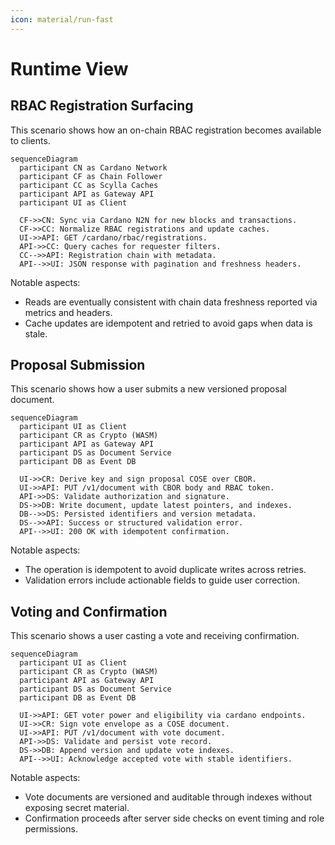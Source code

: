 ```yaml
---
icon: material/run-fast
---
```


# Runtime View

<!-- See: https://docs.arc42.org/section-6/ -->

## RBAC Registration Surfacing

This scenario shows how an on-chain RBAC registration becomes available to clients.

```mermaid
sequenceDiagram
  participant CN as Cardano Network
  participant CF as Chain Follower
  participant CC as Scylla Caches
  participant API as Gateway API
  participant UI as Client

  CF->>CN: Sync via Cardano N2N for new blocks and transactions.
  CF->>CC: Normalize RBAC registrations and update caches.
  UI->>API: GET /cardano/rbac/registrations.
  API->>CC: Query caches for requester filters.
  CC-->>API: Registration chain with metadata.
  API-->>UI: JSON response with pagination and freshness headers.
```

Notable aspects:

* Reads are eventually consistent with chain data freshness reported via metrics and headers.
* Cache updates are idempotent and retried to avoid gaps when data is stale.

## Proposal Submission

This scenario shows how a user submits a new versioned proposal document.

```mermaid
sequenceDiagram
  participant UI as Client
  participant CR as Crypto (WASM)
  participant API as Gateway API
  participant DS as Document Service
  participant DB as Event DB

  UI->>CR: Derive key and sign proposal COSE over CBOR.
  UI->>API: PUT /v1/document with CBOR body and RBAC token.
  API->>DS: Validate authorization and signature.
  DS->>DB: Write document, update latest pointers, and indexes.
  DB-->>DS: Persisted identifiers and version metadata.
  DS-->>API: Success or structured validation error.
  API-->>UI: 200 OK with idempotent confirmation.
```

Notable aspects:

* The operation is idempotent to avoid duplicate writes across retries.
* Validation errors include actionable fields to guide user correction.

## Voting and Confirmation

This scenario shows a user casting a vote and receiving confirmation.

```mermaid
sequenceDiagram
  participant UI as Client
  participant CR as Crypto (WASM)
  participant API as Gateway API
  participant DS as Document Service
  participant DB as Event DB

  UI->>API: GET voter power and eligibility via cardano endpoints.
  UI->>CR: Sign vote envelope as a COSE document.
  UI->>API: PUT /v1/document with vote document.
  API->>DS: Validate and persist vote record.
  DS->>DB: Append version and update vote indexes.
  API-->>UI: Acknowledge accepted vote with stable identifiers.
```

Notable aspects:

* Vote documents are versioned and auditable through indexes without exposing secret material.
* Confirmation proceeds after server side checks on event timing and role permissions.
